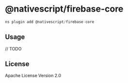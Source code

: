 # @nativescript/firebase-core

```javascript
ns plugin add @nativescript/firebase-core
```

## Usage

// TODO

## License

Apache License Version 2.0
